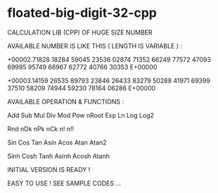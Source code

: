 # floated-big-digit-32-cpp

CALCULATION LIB (CPP) OF HUGE SIZE NUMBER

AVAILABLE NUMBER IS LIKE THIS ( LENGTH IS VARIABLE ) :

+00002.71828 18284 59045 23536 02874 71352 66249 77572 47093 69995 95749 66967 62772 40766 30353 E+00000

+00003.14159 26535 89793 23846 26433 83279 50288 41971 69399 37510 58209 74944 59230 78164 06286 E+00000

AVAILABLE OPERATION & FUNCTIONS :

Add Sub Mul Div Mod Pow nRoot Exp Ln Log Log2

Rnd nDk nPk nCk n! n!!

Sin Cos Tan Asin Acos Atan Atan2

Sinh Cosh Tanh Asinh Acosh Atanh

INITIAL VERSION IS READY !

EASY TO USE ! SEE SAMPLE CODES ...
